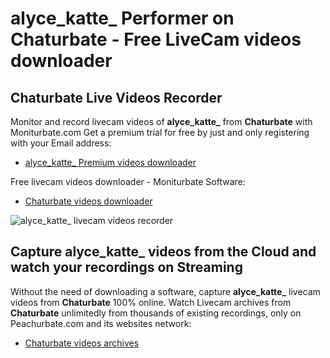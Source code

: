 # alyce_katte_ Performer on Chaturbate - Free LiveCam videos downloader

## Chaturbate Live Videos Recorder

Monitor and record livecam videos of **alyce_katte_** from **Chaturbate** with Moniturbate.com
Get a premium trial for free by just and only registering with your Email address:
* [alyce_katte_ Premium videos downloader](https://moniturbate.com/request-demo-licence-key.html)

Free livecam videos downloader - Moniturbate Software:
* [Chaturbate videos downloader](https://moniturbate.com/moniturbate-download-software.html)

![alyce_katte_ livecam videos recorder](https://peachurnet.com/templates/moniturbate-software.png)


## Capture alyce_katte_ videos from the Cloud and watch your recordings on Streaming

Without the need of downloading a software, capture **alyce_katte_** livecam videos from **Chaturbate** 100% online.
Watch Livecam archives from **Chaturbate** unlimitedly from thousands of existing recordings, only on Peachurbate.com and its websites network:
* [Chaturbate videos archives](https://peachurnet.com/)
